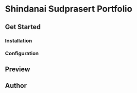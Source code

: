 # Shindanai Sudprasert Portfolio

## Get Started

### Installation

### Configuration

## Preview

## Author


